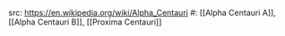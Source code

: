 src: https://en.wikipedia.org/wiki/Alpha_Centauri
#: [[Alpha Centauri A]], [[Alpha Centauri B]], [[Proxima Centauri]] 

